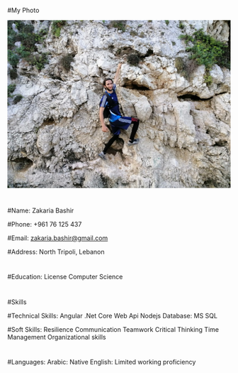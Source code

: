 #My Photo

![This is image](ZB.jpg)

#

#Name: Zakaria Bashir

#Phone: +961 76 125 437

#Email: zakaria.bashir@gmail.com

#Address: North Tripoli, Lebanon

#

#Education: License Computer Science

#

#Skills

 #Technical Skills:
   Angular
   .Net Core
   Web Api
   Nodejs
   Database: MS SQL

 #Soft Skills:
   Resilience
   Communication
   Teamwork
   Critical Thinking
   Time Management
   Organizational skills

#

#Languages:
 Arabic: Native
 English: Limited working proficiency

